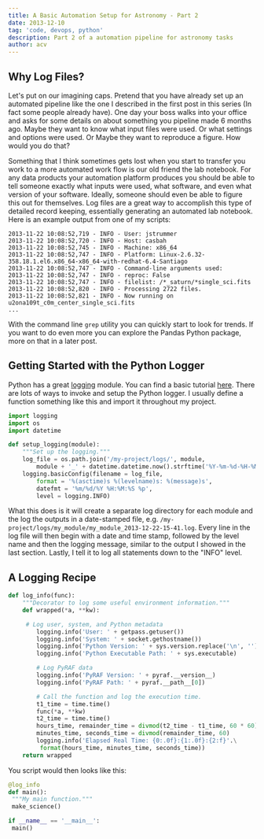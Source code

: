 ```yaml
---
title: A Basic Automation Setup for Astronomy - Part 2
date: 2013-12-10
tag: 'code, devops, python'
description: Part 2 of a automation pipeline for astronomy tasks
author: acv
---
```


## Why Log Files?

Let's put on our imagining caps. Pretend that you have already set up an automated pipeline like the one I described in the first post in this series (In fact some people already have). One day your boss walks into your office and asks for some details on about something you pipeline made 6 months ago. Maybe they want to know what input files were used. Or what settings and options were used. Or Maybe they want to reproduce a figure. How would you do that?

Something that I think sometimes gets lost when you start to transfer you work to a more automated work flow is our old friend the lab notebook. For any data products your automation platform produces you should be able to tell someone exactly what inputs were used, what software, and even what version of your software. Ideally, someone should even be able to figure this out for themselves. Log files are a great way to accomplish this type of detailed record keeping, essentially generating an automated lab notebook. Here is an example output from one of my scripts:

```
2013-11-22 10:08:52,719 - INFO - User: jstrummer
2013-11-22 10:08:52,720 - INFO - Host: casbah
2013-11-22 10:08:52,745 - INFO - Machine: x86_64
2013-11-22 10:08:52,747 - INFO - Platform: Linux-2.6.32-358.18.1.el6.x86_64-x86_64-with-redhat-6.4-Santiago
2013-11-22 10:08:52,747 - INFO - Command-line arguments used:
2013-11-22 10:08:52,747 - INFO - reproc: False
2013-11-22 10:08:52,747 - INFO - filelist: /*_saturn/*single_sci.fits
2013-11-22 10:08:52,820 - INFO - Processing 2722 files.
2013-11-22 10:08:52,821 - INFO - Now running on u2ona109t_c0m_center_single_sci.fits
...
```

With the command line `grep` utility you can quickly start to look for trends. If you want to do even more you can explore the Pandas Python package, more on that in a later post.

## Getting Started with the Python Logger

Python has a great [logging](http://docs.python.org/2/library/logging.html) module. You can find a basic tutorial [here](http://docs.python.org/2/howto/logging.html#logging-basic-tutorial). There are lots of ways to invoke and setup the Python logger. I usually define a function something like this and import it throughout my project.

```python
import logging
import os
import datetime

def setup_logging(module):
    """Set up the logging."""
    log_file = os.path.join('/my-project/logs/', module,
        module + '_' + datetime.datetime.now().strftime('%Y-%m-%d-%H-%M') + '.log')
    logging.basicConfig(filename = log_file,
        format = '%(asctime)s %(levelname)s: %(message)s',
        datefmt = '%m/%d/%Y %H:%M:%S %p',
        level = logging.INFO)
```

What this does is it will create a separate log directory for each module and the log the outputs in a date-stamped file, e.g. `/my-project/logs/my_module/my_module_2013-12-22-15-41.log`. Every line in the log file will then begin with a date and time stamp, followed by the level name and then the logging message, similar to the output I showed in the last section. Lastly, I tell it to log all statements down to the "INFO" level.

## A Logging Recipe

```python
def log_info(func):
    """Decorator to log some useful environment information."""
    def wrapped(*a, **kw):

     # Log user, system, and Python metadata
        logging.info('User: ' + getpass.getuser())
        logging.info('System: ' + socket.gethostname())
        logging.info('Python Version: ' + sys.version.replace('\n', ''))
        logging.info('Python Executable Path: ' + sys.executable)

        # Log PyRAF data
        logging.info('PyRAF Version: ' + pyraf.__version__)
        logging.info('PyRAF Path: ' + pyraf.__path__[0])

        # Call the function and log the execution time.
        t1_time = time.time()
        func(*a, **kw)
        t2_time = time.time()
        hours_time, remainder_time = divmod(t2_time - t1_time, 60 * 60)
        minutes_time, seconds_time = divmod(remainder_time, 60)
        logging.info('Elapsed Real Time: {0:.0f}:{1:.0f}:{2:f}'.\
         format(hours_time, minutes_time, seconds_time))
    return wrapped
```

You script would then looks like this:

```python
@log_info
def main():
 """My main function."""
 make_science()

if __name__ == '__main__':
 main()
```

